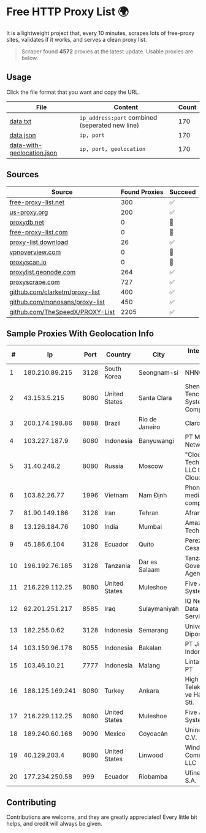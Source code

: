 
# Free HTTP Proxy List 🌍

It is a lightweight project that, every 10 minutes, scrapes lots of free-proxy sites, validates if it works, and serves a clean proxy list.


> Scraper found **4572** proxies at the latest update. Usable proxies are below.

## Usage

Click the file format that you want and copy the URL.


|File|Content|Count|
|----|-------|-----|
|[data.txt](https://raw.githubusercontent.com/themiralay/Proxy-List-World/master/data.txt)|`ip_address:port` combined (seperated new line)|170|
|[data.json](https://raw.githubusercontent.com/themiralay/Proxy-List-World/master/data.json)|`ip, port`|170|
|[data-with-geolocation.json](https://raw.githubusercontent.com/themiralay/Proxy-List-World/master/data-with-geolocation.json)|`ip, port, geolocation`|170|

## Sources

|Source|Found Proxies|Succeed|
|------|-------------|-------|
|[free-proxy-list.net](https://free-proxy-list.net)|300|✅|
|[us-proxy.org](https://www.us-proxy.org)|200|✅|
|[proxydb.net](http://proxydb.net)|0|🚫|
|[free-proxy-list.com](https://free-proxy-list.com/?page=&port=&type%5B%5D=http&type%5B%5D=https&up_time=0&search=Search)|0|🚫|
|[proxy-list.download](https://www.proxy-list.download/HTTP)|26|✅|
|[vpnoverview.com](https://vpnoverview.com/privacy/anonymous-browsing/free-proxy-servers)|0|🚫|
|[proxyscan.io](https://www.proxyscan.io)|0|🚫|
|[proxylist.geonode.com](https://proxylist.geonode.com/api/proxy-list?limit=300&page=1&sort_by=lastChecked&sort_type=desc&protocols=http,https)|264|✅|
|[proxyscrape.com](https://api.proxyscrape.com/v2/?request=displayproxies&protocol=http&timeout=10000&country=all&ssl=all&anonymity=all)|727|✅|
|[github.com/clarketm/proxy-list](https://raw.githubusercontent.com/clarketm/proxy-list/master/proxy-list-raw.txt)|400|✅|
|[github.com/monosans/proxy-list](https://raw.githubusercontent.com/monosans/proxy-list/main/proxies/http.txt)|450|✅|
|[github.com/TheSpeedX/PROXY-List](https://raw.githubusercontent.com/TheSpeedX/PROXY-List/master/http.txt)|2205|✅|


## Sample Proxies With Geolocation Info

|#|Ip|Port|Country|City|Internet Service Provider|
|-|--|----|-------|----|-------------------------|
|1|180.210.89.215|3128|South Korea|Seongnam-si|NHNCLOUD|
|2|43.153.5.215|8080|United States|Santa Clara|Shenzhen Tencent Computer Systems Company Limited|
|3|200.174.198.86|8888|Brazil|Rio de Janeiro|Claro S.A|
|4|103.227.187.9|6080|Indonesia|Banyuwangi|PT Master Star Network|
|5|31.40.248.2|8080|Russia|Moscow|"Cloud Technologies" LLC trading as Cloud.ru|
|6|103.82.26.77|1996|Vietnam|Nam Định|Phong Thuy media joint stock company|
|7|81.90.149.186|3128|Iran|Tehran|Afranet|
|8|13.126.184.76|1080|India|Mumbai|Amazon Technologies Inc|
|9|45.186.6.104|3128|Ecuador|Quito|Perez Tito Julio Cesar|
|10|196.192.76.185|3128|Tanzania|Dar es Salaam|Tanzania e-Government Agency|
|11|216.229.112.25|8080|United States|Muleshoe|Five Area Systems, LLC|
|12|62.201.251.217|8585|Iraq|Sulaymaniyah|IQ Networks for Data and Internet Services Ltd|
|13|182.255.0.62|3128|Indonesia|Semarang|Universitas Diponegoro|
|14|103.159.96.178|8055|Indonesia|Bakalan|PT Jinde Grup Indonesia|
|15|103.46.10.21|7777|Indonesia|Malang|Lintas Data Prima, PT|
|16|188.125.169.241|8080|Turkey|Ankara|High Speed Telekomunikasyon ve Hab. Hiz. Ltd. Sti.|
|17|216.229.112.25|8080|United States|Muleshoe|Five Area Systems, LLC|
|18|189.240.60.168|9090|Mexico|Coyoacán|Uninet S.A. de C.V.|
|19|40.129.203.4|8080|United States|Linwood|Windstream Communications LLC|
|20|177.234.250.58|999|Ecuador|Riobamba|Ufinet Panama S.A.|



## Contributing

Contributions are welcome, and they are greatly appreciated! Every
little bit helps, and credit will always be given.

